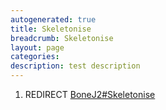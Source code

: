 ```yaml
---
autogenerated: true
title: Skeletonise
breadcrumb: Skeletonise
layout: page
categories: 
description: test description
---
```


1.  REDIRECT [BoneJ2\#Skeletonise](BoneJ2#Skeletonise)
